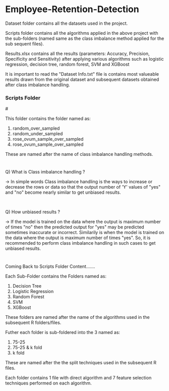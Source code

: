# Employee-Retention-Detection

Dataset folder contains all the datasets used in the project.

Scripts folder contains all the algorithms applied in the above project with the sub-folders (named same as the class imbalance method applied for the sub sequent files).

Results.xlsx contains all the results (parameters: Accuracy, Precision, Specificity and Sensitivity) after applying various algorithms such as logistic regression, decision tree, random forest, SVM and XGBoost

It is important to read the "Dataset Info.txt" file is contains most valueable results drawn from the original dataset and subsequent datasets obtained after class imbalance handling.

<html>
   <body>
      <h3>Scripts Folder</h3>
   </body>
</html>
# 

This folder contains the folder named as:
1. random_over_sampled
2. random_under_sampled
3. rose_ovum_sample_over_sampled
4. rose_ovum_sample_over_sampled

These are named after the name of class imbalance handling methods.
#
Q) What is Class imbalance handling ?

-> In simple words Class imbalance handling is the ways to increase or decrease the rows or data so that the output number of 'Y' values of "yes" and "no" become nearly similar to get unbiased results.
<html>
   <body>
      <br>
   </body>
</html>

Q) How unbiased results ?

-> If the model is trained on the data where the output is maximum number of times "no" then the predicted output for "yes" may be predicted sometimes inaccurate or incorrect. Similarily is when the model is trained on the data where the output is maximum number of times "yes". So, it is recommended to perform class imbalance handling in such cases to get unbiased results.
#
Coming Back to Scripts Folder Content.......

Each Sub-Folder contains the Folders named as:
1. Decision Tree
2. Logistic Regression
3. Random Forest
4. SVM
5. XGBoost

These folders are named after the name of the algorithms used in the subsequent R folders/files.

Futher each folder is sub-foldered into the 3 named as:
1. 75-25
2. 75-25 & k fold
3. k fold
   
These are named after the the split techniques used in the subsequent R files.

Each folder contains 1 file with direct algorithm and 7 feature selection techniques performed on each algorithm.

